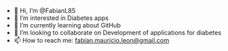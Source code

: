 - 👋 Hi, I’m @FabianL85
- 👀 I’m interested in Diabetes apps
- 🌱 I’m currently learning about GitHub
- 💞️ I’m looking to collaborate on Development of applications for diabetes
- 📫 How to reach me: fabian.mauricio.leon@gmail.com

<!---
FabianL85/FabianL85 is a ✨ special ✨ repository because its `README.md` (this file) appears on your GitHub profile.
You can click the Preview link to take a look at your changes.
--->
